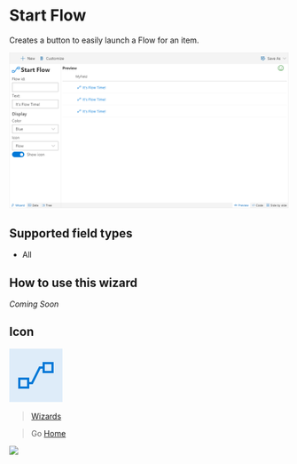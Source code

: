 # Start Flow

Creates a button to easily launch a Flow for an item.

![Start Flow Wizard](../assets/WizardStartFlow.png)

## Supported field types
- All

## How to use this wizard

_Coming Soon_

## Icon

![Icon](../assets/icons/Flow.png)

> [Wizards](./index.md)

> Go [Home](../index.md)

![](https://telemetry.sharepointpnp.com/sp-dev-solutions/solutions/ColumnFormatter/wiki/Wizards/StartFlow)